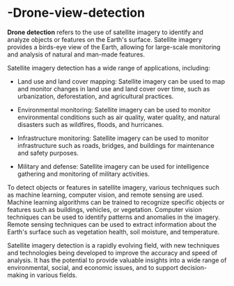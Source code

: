 # -Drone-view-detection
**Drone detection** refers to the use of satellite imagery to identify and analyze objects or features on the Earth's surface. Satellite imagery provides a birds-eye view of the Earth, allowing for large-scale monitoring and analysis of natural and man-made features.

Satellite imagery detection has a wide range of applications, including:

- Land use and land cover mapping: Satellite imagery can be used to map and monitor changes in land use and land cover over time, such as urbanization, deforestation, and agricultural practices.

- Environmental monitoring: Satellite imagery can be used to monitor environmental conditions such as air quality, water quality, and natural disasters such as wildfires, floods, and hurricanes.

- Infrastructure monitoring: Satellite imagery can be used to monitor infrastructure such as roads, bridges, and buildings for maintenance and safety purposes.

- Military and defense: Satellite imagery can be used for intelligence gathering and monitoring of military activities.

To detect objects or features in satellite imagery, various techniques such as machine learning, computer vision, and remote sensing are used. Machine learning algorithms can be trained to recognize specific objects or features such as buildings, vehicles, or vegetation. Computer vision techniques can be used to identify patterns and anomalies in the imagery. Remote sensing techniques can be used to extract information about the Earth's surface such as vegetation health, soil moisture, and temperature.

Satellite imagery detection is a rapidly evolving field, with new techniques and technologies being developed to improve the accuracy and speed of analysis. It has the potential to provide valuable insights into a wide range of environmental, social, and economic issues, and to support decision-making in various fields.




